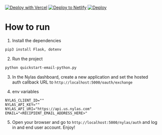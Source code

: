 [![Deploy with Vercel](https://vercel.com/button)](https://vercel.com/new/clone?repository-url=https%3A%2F%2Fgithub.com%2Fvercel%2Fnext.js%2Ftree%2Fcanary%2Fexamples%2Fhello-world&env=CLIENT_ID,API_KEY,API_URI&envDescription=Client%20ID%20and%20API%20Key%20can%20be%20found%20and%20generated%20respectively%20on%20your%20Nylas%20Dashboard.%20For%20API%20URI%20you%20choose%20between%20'https%3A%2F%2Fapi.us.nylas.com'%20or%20'https%3A%2F%2Fapi.eu.nylas.com'%20depending%20on%20the%20region%20of%20your%20application.&envLink=https%3A%2F%2Fdeveloper.nylas.com%2Fdocs%2Fv3%2Fgetting-started%2Fset-up%2F&project-name=my-nylas-email-app&repository-name=my-nylas-email-app) [![Deploy to Netlify](https://www.netlify.com/img/deploy/button.svg)](https://app.netlify.com/start/deploy?repository=https://github.com/saif2khan/quickstart-email-python) [![Deploy](https://www.herokucdn.com/deploy/button.svg)](https://www.heroku.com/deploy?template=https://github.com/heroku/node-js-getting-started)

# How to run

1. Install the dependencies

```bash
pip3 install Flask, dotenv
```

2. Run the project

```bash
python quickstart-email-python.py
```

3. In the Nylas dashboard, create a new application and set the hosted auth callback URL to `http://localhost:5000/oauth/exchange`

4. env variables

```env
NYLAS_CLIENT_ID=""
NYLAS_API_KEY=""
NYLAS_API_URI="https://api.us.nylas.com"
EMAIL="<RECIPIENT_EMAIL_ADDRESS_HERE>"
```

5. Open your browser and go to `http://localhost:5000/nylas/auth` and log in and end user account. Enjoy!
